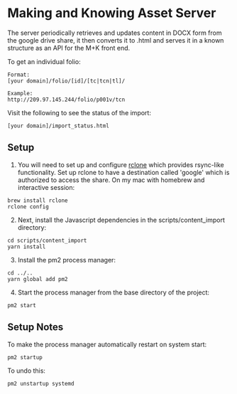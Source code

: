 Making and Knowing Asset Server
================

The server periodically retrieves and updates content in DOCX form from the google drive share, it then converts it to .html and serves it in a known structure as an API for the M+K front end.

To get an individual folio:
```
Format:  
[your domain]/folio/[id]/[tc|tcn|tl]/

Example:  
http://209.97.145.244/folio/p001v/tcn
```

Visit the following to see the status of the import:  
```
[your domain]/import_status.html
```

Setup
-----
1. You will need to set up and configure [rclone](https://rclone.org/) which provides rsync-like functionality. Set up rclone to have a destination called 'google' which is authorized to access the share. On my mac with homebrew and interactive session:  
```
brew install rclone  
rclone config
```

2. Next, install the Javascript dependencies in the scripts/content_import directory:
```
cd scripts/content_import
yarn install
```

3. Install the pm2 process manager: 

```
cd ../..
yarn global add pm2
```

4. Start the process manager from the base directory of the project:

```
pm2 start
```

Setup Notes
------------

To make the process manager automatically restart on system start:

```
pm2 startup
```

To undo this:

```
pm2 unstartup systemd
```

